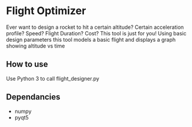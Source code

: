 # Flight Optimizer

Ever want to design a rocket to hit a certain altitude? Certain acceleration profile? Speed? Flight Duration? Cost? This tool is just for you! Using basic design parameters this tool models a basic flight and displays a graph showing altitude vs time

## How to use

Use Python 3 to call flight_designer.py

## Dependancies

* numpy
* pyqt5

